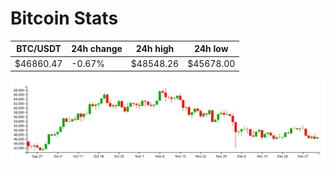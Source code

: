 # Bitcoin Stats

BTC/USDT|24h change|24h high|24h low|
|---|---|---|---|
|$46860.47|-0.67%|$48548.26|$45678.00|

<img src="./chart.svg">
